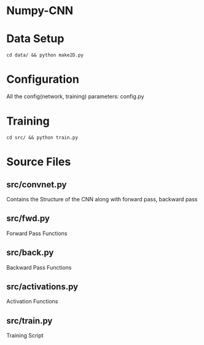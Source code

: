 # Numpy-CNN

# Data Setup
```
cd data/ && python make2D.py 
```

# Configuration
All the config(network, training) parameters: config.py

# Training
```
cd src/ && python train.py
```

# Source Files

## src/convnet.py
Contains the Structure of the CNN along with forward pass, backward pass

## src/fwd.py
Forward Pass Functions

## src/back.py
Backward Pass Functions

## src/activations.py
Activation Functions

## src/train.py
Training Script
